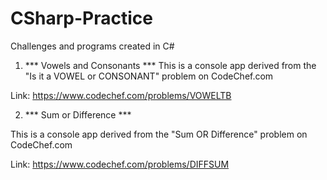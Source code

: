 # CSharp-Practice
Challenges and programs created in C#


1. *** Vowels and Consonants ***
This is a console app derived from the "Is it a VOWEL or CONSONANT" problem on CodeChef.com

Link: https://www.codechef.com/problems/VOWELTB



2. *** Sum or Difference ***

This is a console app derived from the "Sum OR Difference" problem on CodeChef.com

Link: https://www.codechef.com/problems/DIFFSUM

